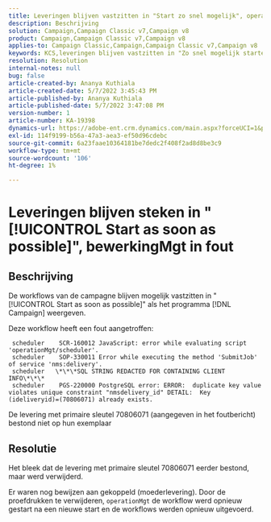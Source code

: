 ```yaml
---
title: Leveringen blijven vastzitten in "Start zo snel mogelijk", operationMgt in fout
description: Beschrijving
solution: Campaign,Campaign Classic v7,Campaign v8
product: Campaign,Campaign Classic v7,Campaign v8
applies-to: Campaign Classic,Campaign,Campaign Classic v7,Campaign v8
keywords: KCS,leveringen blijven vastzitten in "Zo snel mogelijk starten", bewerkingMgt in fout
resolution: Resolution
internal-notes: null
bug: false
article-created-by: Ananya Kuthiala
article-created-date: 5/7/2022 3:45:43 PM
article-published-by: Ananya Kuthiala
article-published-date: 5/7/2022 3:47:08 PM
version-number: 1
article-number: KA-19398
dynamics-url: https://adobe-ent.crm.dynamics.com/main.aspx?forceUCI=1&pagetype=entityrecord&etn=knowledgearticle&id=d14b53bd-1cce-ec11-a7b5-0022480a8e40
exl-id: 114f9199-b56a-47a3-aea3-ef50d96cdebc
source-git-commit: 6a23faae10364181be7dedc2f408f2ad8d8be3c9
workflow-type: tm+mt
source-wordcount: '106'
ht-degree: 1%

---
```


# Leveringen blijven steken in &quot;[!UICONTROL Start as soon as possible]&quot;, bewerkingMgt in fout

## Beschrijving


De workflows van de campagne blijven mogelijk vastzitten in &quot;[!UICONTROL Start as soon as possible]&quot; als het programma [!DNL Campaign] weergeven.



Deze workflow heeft een fout aangetroffen:

```
 scheduler    SCR-160012 JavaScript: error while evaluating script 'operationMgt/scheduler'.
 scheduler    SOP-330011 Error while executing the method 'SubmitJob' of service 'nms:delivery'.
 scheduler   \*\*\*SQL STRING REDACTED FOR CONTAINING CLIENT INFO\*\*\*
 scheduler    PGS-220000 PostgreSQL error: ERROR:  duplicate key value violates unique constraint "nmsdelivery_id" DETAIL:  Key (ideliveryid)=(70806071) already exists.
```

De levering met primaire sleutel 70806071 (aangegeven in het foutbericht) bestond niet op hun exemplaar


## Resolutie


Het bleek dat de levering met primaire sleutel 70806071 eerder bestond, maar werd verwijderd.

Er waren nog bewijzen aan gekoppeld (moederlevering). Door de proefdrukken te verwijderen, `operationMgt` de workflow werd opnieuw gestart na een nieuwe start en de workflows werden opnieuw uitgevoerd.
